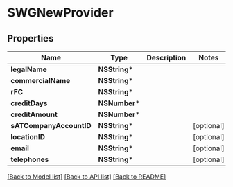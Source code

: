 # SWGNewProvider

## Properties
Name | Type | Description | Notes
------------ | ------------- | ------------- | -------------
**legalName** | **NSString*** |  | 
**commercialName** | **NSString*** |  | 
**rFC** | **NSString*** |  | 
**creditDays** | **NSNumber*** |  | 
**creditAmount** | **NSNumber*** |  | 
**sATCompanyAccountID** | **NSString*** |  | [optional] 
**locationID** | **NSString*** |  | [optional] 
**email** | **NSString*** |  | [optional] 
**telephones** | **NSString*** |  | [optional] 

[[Back to Model list]](../README.md#documentation-for-models) [[Back to API list]](../README.md#documentation-for-api-endpoints) [[Back to README]](../README.md)


